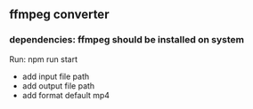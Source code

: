 ## ffmpeg converter

### dependencies: ffmpeg should be installed on system

Run:
npm run start
- add input file path
- add output file path
- add format default mp4

